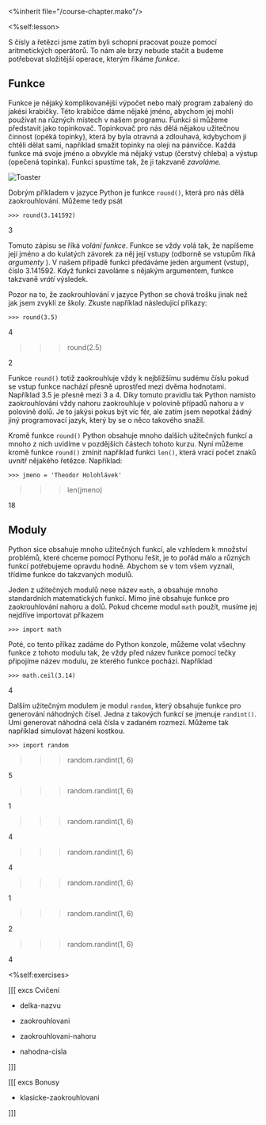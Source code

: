 <%inherit file="/course-chapter.mako"/>

<%self:lesson>

S čísly a řetězci jsme zatím byli schopní pracovat pouze pomocí aritmetických
operátorů. To nám ale brzy nebude stačit a budeme potřebovat složitější
operace, kterým říkáme _funkce_.

## Funkce

Funkce je nějaký komplikovanější výpočet nebo malý program zabalený do jakési
krabičky. Této krabičce dáme nějaké jméno, abychom jej mohli používat na
různých místech v našem programu. Funkci si můžeme představit jako topinkovač.
Topinkovač pro nás dělá nějakou užitečnou činnost (opéká topinky), která by
byla otravná a zdlouhavá, kdybychom ji chtěli dělat sami, například smažit
topinky na oleji na pánvičce. Každá funkce má svoje jméno a obvykle má nějaký
vstup (čerstvý chleba) a výstup (opečená topinka). Funkci spustíme tak, že ji
takzvaně _zavoláme._

![Toaster](/img/python-data/toaster.jpg)

Dobrým příkladem v jazyce Python je funkce `round()`, která pro nás dělá
zaokrouhlování. Můžeme tedy psát


    >>> round(3.141592)

3

Tomuto zápisu se říká _volání funkce_. Funkce se vždy volá tak, že napíšeme
její jméno a do kulatých závorek za něj její vstupy (odborně se vstupům říká
_argumenty_ ). V našem případě funkci předáváme jeden argument (vstup), číslo
3.141592. Když funkci zavoláme s nějakým argumentem, funkce takzvaně _vrátí_
výsledek.

Pozor na to, že zaokrouhlování v jazyce Python se chová trošku jinak než jak
jsem zvyklí ze školy. Zkuste například následující příkazy:


    >>> round(3.5)

4

>>> round(2.5)

2

Funkce `round()` totiž zaokrouhluje vždy k nejbližšímu sudému číslu pokud se
vstup funkce nachází přesně uprostřed mezi dvěma hodnotami. Například 3.5 je
přesně mezi 3 a 4. Díky tomuto pravidlu tak Python namísto zaokrouhlování vždy
nahoru zaokrouhluje v polovině případů nahoru a v polovině dolů. Je to jakýsi
pokus být víc fér, ale zatím jsem nepotkal žádný jiný programovací jazyk,
který by se o něco takového snažil.

Kromě funkce `round()` Python obsahuje mnoho dalších užitečných funkcí a mnoho
z nich uvidíme v pozdějších částech tohoto kurzu. Nyní můžeme kromě funkce
`round()` zmínit například funkci `len()`, která vrací počet znaků uvnitř
nějakého řetězce. Například:


    >>> jmeno = 'Theodor Holohlávek'

>>> len(jmeno)

18

## Moduly

Python sice obsahuje mnoho užitečných funkcí, ale vzhledem k množství
problémů, které chceme pomocí Pythonu řešit, je to pořád málo a různých funkcí
potřebujeme opravdu hodně. Abychom se v tom všem vyznali, třídíme funkce do
takzvaných modulů.

Jeden z užitečných modulů nese název `math`, a obsahuje mnoho standardních
matematických funkcí. Mimo jiné obsahuje funkce pro zaokrouhlování nahoru a
dolů. Pokud chceme modul `math` použít, musíme jej nejdříve importovat
příkazem


    >>> import math

Poté, co tento příkaz zadáme do Python konzole, můžeme volat všechny funkce z
tohoto modulu tak, že vždy před název funkce pomocí tečky připojíme název
modulu, ze kterého funkce pochází. Například


    >>> math.ceil(3.14)

4

Dalším užitečným modulem je modul `random`, který obsahuje funkce pro
generování náhodných čísel. Jedna z takových funkcí se jmenuje `randint()`.
Umí generovat náhodná celá čísla v zadaném rozmezí. Můžeme tak například
simulovat házení kostkou.


    >>> import random

>>> random.randint(1, 6)

5

>>> random.randint(1, 6)

1

>>> random.randint(1, 6)

4

>>> random.randint(1, 6)

4

>>> random.randint(1, 6)

1

>>> random.randint(1, 6)

2

>>> random.randint(1, 6)

4

<%self:exercises>

[[[ excs Cvičení

- delka-nazvu

- zaokrouhlovani

- zaokrouhlovani-nahoru

- nahodna-cisla

]]]

[[[ excs Bonusy

- klasicke-zaokrouhlovani

]]]


